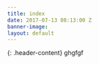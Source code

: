 ```yaml
---
title: index
date: 2017-07-13 08:13:00 Z
banner-image: 
layout: default
---
```


{: .header-content}
ghgfgf
